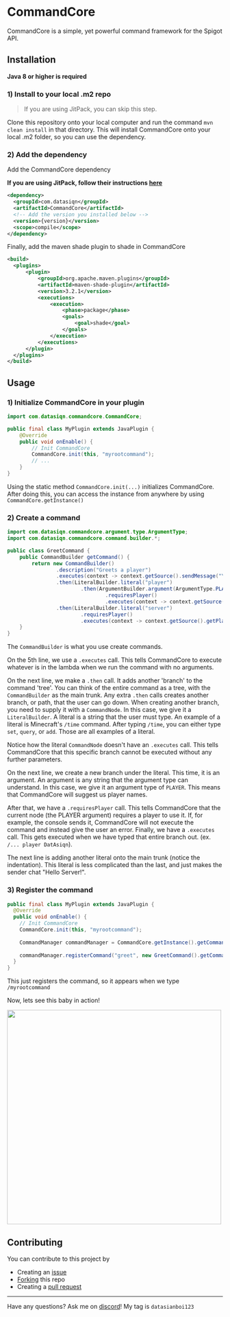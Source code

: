 # CommandCore
CommandCore is a simple, yet powerful command framework for the Spigot API.
## Installation
**Java 8 or higher is required**

### 1) Install to your local .m2 repo
> If you are using JitPack, you can skip this step.

Clone this repository onto your local computer and run the command `mvn clean install` in that directory.
This will install CommandCore onto your local .m2 folder, so you can use the dependency.


### 2) Add the dependency

Add the CommandCore dependency

**If you are using JitPack, follow their instructions [here](https://jitpack.io/#DatAsianBoi123/CommandCore/)**
```xml
<dependency>
  <groupId>com.datasiqn</groupId>
  <artifactId>CommandCore</artifactId>
  <!-- Add the version you installed below -->
  <version>{version}</version>
  <scope>compile</scope>
</dependency>
```

Finally, add the maven shade plugin to shade in CommandCore
```xml
<build>
  <plugins>
      <plugin>
          <groupId>org.apache.maven.plugins</groupId>
          <artifactId>maven-shade-plugin</artifactId>
          <version>3.2.1</version>
          <executions>
              <execution>
                  <phase>package</phase>
                  <goals>
                      <goal>shade</goal>
                  </goals>
              </execution>
          </executions>
      </plugin>
  </plugins>
</build>
```

## Usage
### 1) Initialize CommandCore in your plugin

```java
import com.datasiqn.commandcore.CommandCore;

public final class MyPlugin extends JavaPlugin {
    @Override
    public void onEnable() {
        // Init CommandCore
        CommandCore.init(this, "myrootcommand");
        // ...
    }
}
```
Using the static method `CommandCore.init(...)` initializes CommandCore. After doing this, you can access the instance from anywhere by using `CommandCore.getInstance()`

### 2) Create a command

```java
import com.datasiqn.commandcore.argument.type.ArgumentType;
import com.datasiqn.commandcore.command.builder.*;

public class GreetCommand {
    public CommandBuilder getCommand() {
        return new CommandBuilder()
                .description("Greets a player")
                .executes(context -> context.getSource().sendMessage("You ran this command with no arguments")) // Line 5
                .then(LiteralBuilder.literal("player")
                        .then(ArgumentBuilder.argument(ArgumentType.PLAYER, "player")
                                .requiresPlayer()
                                .executes(context -> context.getSource().getPlayer().unwrap().chat("Hello " + context.getArguments().get(1, ArgumentType.PLAYER).unwrap().getName()))))
                .then(LiteralBuilder.literal("server")
                        .requiresPlayer()
                        .executes(context -> context.getSource().getPlayer().unwrap().chat("Hello Server!")));
    }
}
```
The `CommandBuilder` is what you use create commands.

On the 5th line, we use a `.executes` call. This tells CommandCore to execute whatever is in the lambda when we run the command with no arguments.

On the next line, we make a `.then` call. It adds another 'branch' to the command 'tree'. You can think of the entire command as a tree, with the `CommandBuilder` as the main trunk. Any extra `.then` calls creates another branch, or path, that the user can go down.
When creating another branch, you need to supply it with a `CommandNode`. In this case, we give it a `LiteralBuilder`. A literal is a string that the user must type.
An example of a literal is Minecraft's `/time` command. After typing `/time`, you can either type `set`, `query`, or `add`. Those are all examples of a literal.

Notice how the literal `CommandNode` doesn't have an `.executes` call. This tells CommandCore that this specific branch cannot be executed without any further parameters.

On the next line, we create a new branch under the literal. This time, it is an argument. An argument is any string that the argument type can understand. In this case, we give it an argument type of `PLAYER`. This means that CommandCore will suggest us player names.

After that, we have a `.requiresPlayer` call. This tells CommandCore that the current node (the PLAYER argument) requires a player to use it. If, for example, the console sends it, CommandCore will not execute the command and instead give the user an error.
Finally, we have a `.executes` call. This gets executed when we have typed that entire branch out. (ex. `/... player DatAsiqn`).

The next line is adding another literal onto the main trunk (notice the indentation). This literal is less complicated than the last, and just makes the sender chat "Hello Server!".

### 3) Register the command
```java
public final class MyPlugin extends JavaPlugin {
  @Override
  public void onEnable() {
    // Init CommandCore
    CommandCore.init(this, "myrootcommand");
    
    CommandManager commandManager = CommandCore.getInstance().getCommandManager();
    
    commandManager.registerCommand("greet", new GreetCommand().getCommand());
  }
}
```
This just registers the command, so it appears when we type `/myrootcommand`

Now, lets see this baby in action!

<img src=https://user-images.githubusercontent.com/55264711/197649001-c165521c-7153-44bc-9827-7d7da41a9360.gif width=500px />

## Contributing
You can contribute to this project by
* Creating an [issue](https://github.com/DatAsianBoi123/CommandCore/issues/new)
* [Forking](https://github.com/DatAsianBoi123/CommandCore/fork) this repo
* Creating a [pull request](https://github.com/DatAsianBoi123/CommandCore/compare)
---
Have any questions? Ask me on [discord](https://discord.com)! My tag is `datasianboi123`
